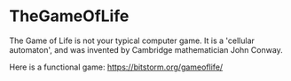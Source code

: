 # TheGameOfLife
The Game of Life is not your typical computer game. It is a 'cellular automaton', and was invented by Cambridge mathematician John Conway.

Here is a functional game:
https://bitstorm.org/gameoflife/
